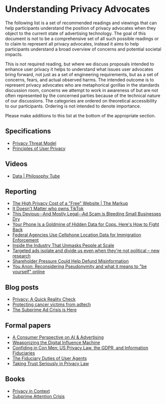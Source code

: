 # Understanding Privacy Advocates

The following list is a set of recommended readings and viewings that can help participants understand the position of privacy advocates when they object to the current state of advertising technology. The goal of this document is not to be a comprehensive set of all such possible readings or to claim to represent all privacy advocates, instead it aims to help participants understand a broad overview of concerns and potential societal impacts.

This is not required reading, but where we discuss proposals intended to enhance user privacy it helps to understand what issues user advocates bring forward, not just as a set of engineering requirements, but as a set of concerns, fears, and actual observed harms. The intended outcome is to represent privacy advocates who are metaphorical gorillas in the standards discussion room, concerns we attempt to work in awareness of but are not often represented by the concerned parties because of the technical nature of our discussions. The categories are ordered on theoretical accessibility to our participants. Ordering is not intended to denote importance. 

Please make additions to this list at the bottom of the appropriate section. 

## Specifications 

- [Privacy Threat Model](https://w3cping.github.io/privacy-threat-model/)
- [Principles of User Privacy](https://darobin.github.io/pup/)

## Videos 

- [Data | Philosophy Tube](https://www.youtube.com/watch?v=fCUTX1jurJ4)

## Reporting 

- [The High Privacy Cost of a "Free" Website | The Markup](https://themarkup.org/blacklight/2020/09/22/blacklight-tracking-advertisers-digital-privacy-sensitive-websites)
- [It Doesn't Matter who owns TikTok](https://gizmodo.com/it-doesn-t-matter-who-owns-tiktok-1844595163)
- [This Devious--And Mostly Legal--Ad Scam is Bleeding Small Businesses Dry](https://gizmodo.com/this-devious-and-mostly-legal-ad-scam-is-bleeding-small-1844633313)
- [Your Phone Is a Goldmine of Hidden Data for Cops. Here's How to Fight Back](https://gizmodo.com/your-phone-is-a-goldmine-of-hidden-data-for-cops-heres-1843817740)
- [Federal Agencies Use Cellphone Location Data for Immigration Enforcement](https://www.wsj.com/articles/federal-agencies-use-cellphone-location-data-for-immigration-enforcement-11581078600)
- [Inside the Industry That Unmasks People at Scale](https://www.vice.com/en/article/epnmvz/industry-unmasks-at-scale-maid-to-pii)
- [Targeted ads isolate and divide us even when they're not political – new research](https://theconversation.com/targeted-ads-isolate-and-divide-us-even-when-theyre-not-political-new-research-163669)
- [Shareholder Pressure Could Help Defund Misinformation](https://www.adweek.com/programmatic/investors-want-proof-digital-ads-funding-misinformation/)
- [You Anon: Reconsidering Pseudonymity and what it means to "be yourself" online](https://www.nytimes.com/2021/07/31/style/anonymity-pseudonymity-online-identity.html)

## Blog posts

- [Privacy: A Quick Reality Check](https://berjon.com/privacy-reality-check/)
- [Protecting cancer victims from adtech](https://bokonads.com/medical-targeting-should-be-illegal/)
- [The Subprime Ad Crisis is Here](https://medium.com/@robleathern/the-subprime-ad-crisis-is-here-6ac028133c93)

## Formal papers

- [A Consumer Perspective on AI & Advertising](https://www.harrietkingaby.com/reports)
- [Weaponizing the Digital Influence Machine](https://datasociety.net/library/weaponizing-the-digital-influence-machine/)
- [Confiding in Con Men: US Privacy Law, the GDPR, and Information Fiduciaries](https://papers.ssrn.com/sol3/papers.cfm?abstract_id=3354129)
- [The Fiduciary Duties of User Agents](https://papers.ssrn.com/sol3/papers.cfm?abstract_id=3827421)
- [Taking Trust Seriously in Privacy Law](https://papers.ssrn.com/sol3/papers.cfm?abstract_id=2655719)


## Books

- [Privacy in Context](https://www.amazon.com/Privacy-Context-Technology-Policy-Integrity/dp/0804752370)
- [Subprime Attention Crisis](https://us.macmillan.com/books/9780374538651)